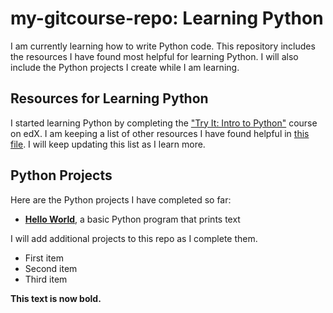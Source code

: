 # my-gitcourse-repo: Learning Python
I am currently learning how to write Python code. This repository includes the resources I have found most helpful for learning Python. I will also include the Python projects I create while I am learning.
## Resources for Learning Python
I started learning Python by completing the ["Try It: Intro to Python"](https://www.edx.org/course/intro-python) course on edX. I am keeping a list of other resources I have found helpful in [this file](my-first-repo/python_coding_resources.md). I will keep updating this list as I learn more.
## Python Projects
Here are the Python projects I have completed so far:

* **[Hello World](my-first-repo/hello_world)**, a basic Python program that prints text

I will add additional projects to this repo as I complete them.
* First item
* Second item
* Third item
  
**This text is now bold.**
